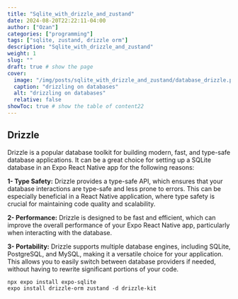 ```yaml
---
title: "Sqlite_with_drizzle_and_zustand"
date: 2024-08-20T22:22:11-04:00
author: ["Ozan"]
categories: ["programming"]
tags: ["sqlite, zustand, drizzle orm"]
description: "Sqlite_with_drizzle_and_zustand"
weight: 1
slug: ""
draft: true # show the page
cover:
  image: "/img/posts/sqlite_with_drizzle_and_zustand/database_drizzle.png"
  caption: "drizzling on databases"
  alt: "drizzling on databases"
  relative: false
showToc: true # show the table of content22
---
```


## Drizzle

Drizzle is a popular database toolkit for building modern, fast, and type-safe database applications. It can be a great choice for setting up a SQLite database in an Expo React Native app for the following reasons:

**1- Type Safety:** Drizzle provides a type-safe API, which ensures that your database interactions are type-safe and less prone to errors. This can be especially beneficial in a React Native application, where type safety is crucial for maintaining code quality and scalability.

**2- Performance:** Drizzle is designed to be fast and efficient, which can improve the overall performance of your Expo React Native app, particularly when interacting with the database.

**3- Portability:** Drizzle supports multiple database engines, including SQLite, PostgreSQL, and MySQL, making it a versatile choice for your application. This allows you to easily switch between database providers if needed, without having to rewrite significant portions of your code.

```console
npx expo install expo-sqlite
expo install drizzle-orm zustand -d drizzle-kit
```
